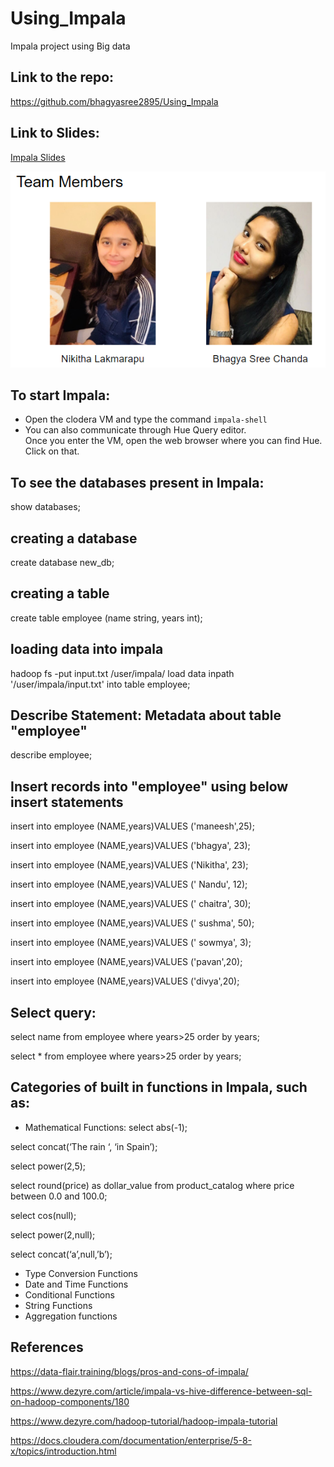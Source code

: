 # Using_Impala
Impala project using Big data
## Link to the repo: 
https://github.com/bhagyasree2895/Using_Impala
## Link to Slides:
[Impala Slides](https://docs.google.com/presentation/d/1Ita-HKJDhOsyC20zO5CzF5DQfJGMczMbDxkc5YN6Nio/edit#slide=id.g83a80aaf69_1_0)

![Team members](https://github.com/bhagyasree2895/Using_Impala/blob/master/Team_mates.PNG)

## To start Impala:
- Open the clodera VM and type the command ```impala-shell```
- You can also communicate through Hue Query editor.<br />
Once you enter the VM, open the web browser where you can find Hue. Click on that.
## To see the databases present in Impala:
show databases;

## creating a database
create database new_db;

## creating a table
create table employee (name string, years int);

## loading data into impala
hadoop fs -put input.txt /user/impala/
load data inpath '/user/impala/input.txt' into table employee;

## Describe Statement: Metadata about table "employee" 
describe employee;

## Insert records into "employee" using below insert statements
insert into employee (NAME,years)VALUES ('maneesh',25);

insert into employee (NAME,years)VALUES ('bhagya', 23);

insert into employee (NAME,years)VALUES ('Nikitha', 23);

insert into employee (NAME,years)VALUES (' Nandu', 12);

insert into employee (NAME,years)VALUES (' chaitra', 30);

insert into employee (NAME,years)VALUES (' sushma', 50);

insert into employee (NAME,years)VALUES (' sowmya', 3);

insert into employee (NAME,years)VALUES ('pavan',20);

insert into employee (NAME,years)VALUES ('divya',20);

## Select query:
select name from employee where years>25 order by years; 

select * from employee where years>25 order by years;

## Categories of built in functions in Impala, such as:

- Mathematical Functions: 
select abs(-1);

select concat(‘The rain ‘, ‘in Spain’);

select power(2,5);

select round(price) as dollar_value from product_catalog where price between 0.0 and 100.0;

select cos(null);

select power(2,null);

select concat(‘a’,null,’b’);

- Type Conversion Functions
- Date and Time Functions
- Conditional Functions
- String Functions
- Aggregation functions
## References

https://data-flair.training/blogs/pros-and-cons-of-impala/

https://www.dezyre.com/article/impala-vs-hive-difference-between-sql-on-hadoop-components/180

https://www.dezyre.com/hadoop-tutorial/hadoop-impala-tutorial

https://docs.cloudera.com/documentation/enterprise/5-8-x/topics/introduction.html

